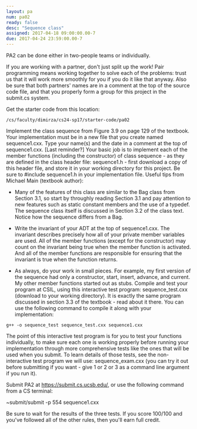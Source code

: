 ```yaml
---
layout: pa
num: pa02	
ready: false
desc: "Sequence class"
assigned: 2017-04-18 09:00:00.00-7
due: 2017-04-24 23:59:00.00-7
---
```


<div markdown="1">
PA2 can be done either in two-people teams or individually.

If you are working with a partner, don't just split up the work! Pair programming means working together to solve each of the problems: trust us that it will work more smoothly for you if you do it like that anyway. Also be sure that both partners' names are in a comment at the top of the source code file, and that you properly form a group for this project in the submit.cs system.

Get the starter code from this location:
```
/cs/faculty/dimirza/cs24-sp17/starter-code/pa02
```

Implement the class sequence from Figure 3.9 on page 129 of the textbook. Your implementation must be in a new file that you create named sequence1.cxx.
Type your name(s) and the date in a comment at the top of sequence1.cxx. [Last reminder?]
Your basic job is to implement each of the member functions (including the constructor) of class sequence - as they are defined in the class header file: sequence1.h - first download a copy of this header file, and store it in your working directory for this project.
Be sure to #include sequence1.h in your implementation file.
Useful tips from Michael Main (textbook author):

* Many of the features of this class are similar to the Bag class from Section 3.1, so start by throughly reading Section 3.1 and pay attention to new features such as static constant members and the use of a typedef. The sequence class itself is discussed in Section 3.2 of the class text. Notice how the sequence differs from a Bag.

* Write the invariant of your ADT at the top of sequence1.cxx. The invariant describes precisely how all of your private member variables are used. All of the member functions (except for the constructor) may count on the invariant being true when the member function is activated. And all of the member functions are responsible for ensuring that the invariant is true when the function returns.

* As always, do your work in small pieces. For example, my first version of the sequence had only a constructor, start, insert, advance, and current. My other member functions started out as stubs.
Compile and test your program at CSIL, using this interactive test program: sequence_test.cxx (download to your working directory). It is exactly the same program discussed in section 3.3 of the textbook - read about it there. You can use the following command to compile it along with your implementation:

```
g++ -o sequence_test sequence_test.cxx sequence1.cxx
```

The point of this interactive test program is for you to test your functions individually, to make sure each one is working properly before running your implementation through more comprehensive tests like the ones that will be used when you submit. To learn details of those tests, see the non-interactive test program we will use: sequence_exam.cxx (you can try it out before submitting if you want - give 1 or 2 or 3 as a command line argument if you run it).

Submit PA2 at https://submit.cs.ucsb.edu/, or use the following command from a CS terminal:

~submit/submit -p 554 sequence1.cxx

Be sure to wait for the results of the three tests. If you score 100/100 and you've followed all of the other rules, then you'll earn full credit.
